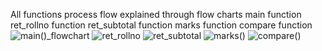 All functions process flow explained through flow charts
main function
ret_rollno function
ret_subtotal function
marks function
compare function
![main()_flowchart](https://user-images.githubusercontent.com/98812321/153709760-0f27afcd-91fb-4ca6-b21b-7a1e7ad2cc8b.png)
![ret_rollno](https://user-images.githubusercontent.com/98812321/153709779-94711348-80af-40a2-94f0-d4debcddce9d.png)
![ret_subtotal](https://user-images.githubusercontent.com/98812321/153709789-52be0a9d-a89c-4e5c-ad1b-9e0e6a958924.png)
![marks()](https://user-images.githubusercontent.com/98812321/153709799-ac4c2f53-27d2-45d7-900a-fd8a57c5137a.png)
![compare()](https://user-images.githubusercontent.com/98812321/153709801-39a7ed9f-2502-4226-b683-ef15226398b7.png)
